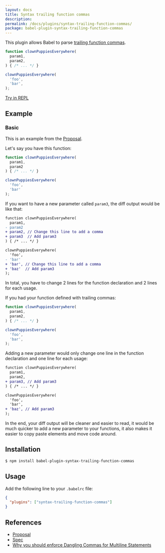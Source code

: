 ```yaml
---
layout: docs
title: Syntax trailing function commas
description:
permalink: /docs/plugins/syntax-trailing-function-commas/
package: babel-plugin-syntax-trailing-function-commas
---
```



This plugin allows Babel to parse [trailing function commas](https://github.com/jeffmo/es-trailing-function-commas).

```js
function clownPuppiesEverywhere(
  param1,
  param2,
) { /* ... */ }

clownPuppiesEverywhere(
  'foo',
  'bar',
);
```
[Try in REPL](/repl/#?evaluate=true&presets=es2015%2Cstage-0&code=function%20clownPuppiesEverywhere(%0A%20%20param1%2C%0A%20%20param2%2C%0A)%20%7B%20%2F*%20...%20*%2F%20%7D%0A%0AclownPuppiesEverywhere(%0A%20%20'foo'%2C%0A%20%20'bar'%2C%0A)%3B)

## Example

### Basic
This is an example from the [Proposal](https://github.com/jeffmo/es-trailing-function-commas).

Let's say you have this function:

```js
function clownPuppiesEverywhere(
  param1,
  param2
) { /* ... */ }

clownPuppiesEverywhere(
  'foo',
  'bar'
);
```

If you want to have a new parameter called `param3`, the diff output would be like that:

```diff
function clownPuppiesEverywhere(
  param1,
- param2
+ param2, // Change this line to add a comma
+ param3  // Add param3
) { /* ... */ }

clownPuppiesEverywhere(
  'foo',
- 'bar'
+ 'bar', // Change this line to add a comma
+ 'baz'  // Add param3
);
```
In total, you have to change 2 lines for the function declaration and 2 lines for each usage.

If you had your function defined with trailing commas:

```js
function clownPuppiesEverywhere(
  param1,
  param2,
) { /* ... */ }

clownPuppiesEverywhere(
  'foo',
  'bar',
);
```
Adding a new parameter would only change one line in the function declaration and one line for each usage:

```diff
function clownPuppiesEverywhere(
  param1,
  param2,
+ param3, // Add param3
) { /* ... */ }

clownPuppiesEverywhere(
  'foo',
  'bar',
+ 'baz', // Add param3
);
```
In the end, your diff output will be cleaner and easier to read, it would be much quicker to add a new parameter to your functions, it also makes it easier to copy paste elements and move code around.

## Installation

```sh
$ npm install babel-plugin-syntax-trailing-function-commas
```

## Usage

Add the following line to your `.babelrc` file:

```json
{
  "plugins": ["syntax-trailing-function-commas"]
}
```

## References

* [Proposal](https://github.com/jeffmo/es-trailing-function-commas)
* [Spec](http://jeffmo.github.io/es-trailing-function-commas/)
* [Why you should enforce Dangling Commas for Multiline Statements](https://medium.com/@nikgraf/why-you-should-enforce-dangling-commas-for-multiline-statements-d034c98e36f8)
